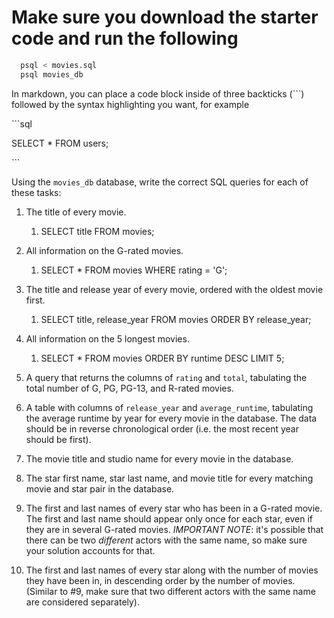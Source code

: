 # Make sure you download the starter code and run the following

```sh
  psql < movies.sql
  psql movies_db
```

In markdown, you can place a code block inside of three backticks (```) followed by the syntax highlighting you want, for example

\```sql

SELECT \* FROM users;

\```

Using the `movies_db` database, write the correct SQL queries for each of these tasks:

1. The title of every movie.
   1. SELECT title FROM movies;

2. All information on the G-rated movies.
   1. SELECT * FROM movies WHERE rating = 'G';

3. The title and release year of every movie, ordered with the
    oldest movie first.
    1. SELECT title, release_year FROM movies ORDER BY release_year;

4. All information on the 5 longest movies.
   1. SELECT * FROM movies ORDER BY runtime DESC LIMIT 5;

5. A query that returns the columns of `rating` and `total`, tabulating the
    total number of G, PG, PG-13, and R-rated movies.

6. A table with columns of `release_year` and `average_runtime`,
    tabulating the average runtime by year for every movie in the database. The data should be in reverse chronological order (i.e. the most recent year should be first).

7. The movie title and studio name for every movie in the
    database.

8. The star first name, star last name, and movie title for every
    matching movie and star pair in the database.

9. The first and last names of every star who has been in a G-rated movie. The first and last name should appear only once for each star, even if they are in several G-rated movies. *IMPORTANT NOTE*: it's possible that there can be two *different* actors with the same name, so make sure your solution accounts for that.

10. The first and last names of every star along with the number
    of movies they have been in, in descending order by the number of movies. (Similar to #9, make sure
    that two different actors with the same name are considered separately).
